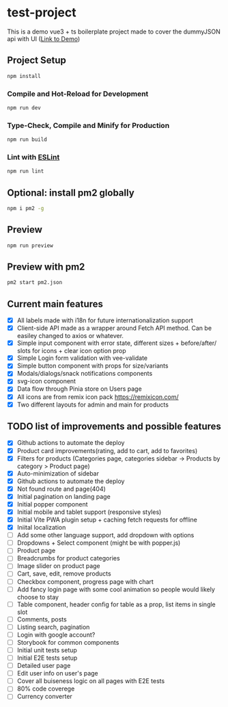 # test-project

This is a demo vue3 + ts boilerplate project made to cover the dummyJSON api with UI ([Link to Demo](https://d38gr50hwwazmm.cloudfront.net/))

## Project Setup

```sh
npm install
```
### Compile and Hot-Reload for Development

```sh
npm run dev
```

### Type-Check, Compile and Minify for Production

```sh
npm run build
```

### Lint with [ESLint](https://eslint.org/)

```sh
npm run lint
```

## Optional: install pm2 globally

```sh
npm i pm2 -g
```

## Preview

```sh
npm run preview
```

## Preview with pm2

```sh
pm2 start pm2.json
```

## Current main features

- [x] All labels made with i18n for future internationalization support
- [x] Client-side API made as a wrapper around Fetch API method. Can be easiley changed to axios or whatever.
- [x] Simple input component with error state, different sizes + before/after/ slots for icons + clear icon option prop
- [x] Simple Login form validation with vee-validate
- [x] Simple button component with props for size/variants
- [x] Modals/dialogs/snack notifications components
- [x] svg-icon component
- [x] Data flow through Pinia store on Users page
- [x] All icons are from remix icon pack https://remixicon.com/
- [x] Two different layouts for admin and main for products

## TODO list of improvements and possible features

- [x] Github actions to automate the deploy
- [x] Product card improvements(rating, add to cart, add to favorites)
- [x] Filters for products (Categories page, categories sidebar -> Products by category > Product page)
- [x] Auto-minimization of sidebar
- [x] Github actions to automate the deploy
- [x] Not found route and page(404)
- [x] Initial pagination on landing page
- [x] Initial popper component
- [x] Initial mobile and tablet support (responsive styles)
- [x] Initial Vite PWA plugin setup + caching fetch requests for offline
- [x] Iniital localization
- [ ] Add some other language support, add dropdown with options
- [ ] Dropdowns + Select component (might be with popper.js)
- [ ] Product page
- [ ] Breadcrumbs for product categories
- [ ] Image slider on product page
- [ ] Cart, save, edit, remove products
- [ ] Checkbox component, progress page with chart
- [ ] Add fancy login page with some cool animation so people would likely choose to stay
- [ ] Table component, header config for table as a prop, list items in single slot
- [ ] Comments, posts
- [ ] Listing search, pagination
- [ ] Login with google account?
- [ ] Storybook for common components
- [ ] Initial unit tests setup
- [ ] Initial E2E tests setup
- [ ] Detailed user page
- [ ] Edit user info on user's page
- [ ] Cover all buiseness logic on all pages with E2E tests
- [ ] 80% code coverege
- [ ] Currency converter
